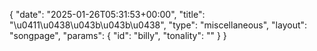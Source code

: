 {
    "date": "2025-01-26T05:31:53+00:00",
    "title": "\u0411\u0438\u043b\u043b\u0438",
    "type": "miscellaneous",
    "layout": "songpage",
    "params": {
        "id": "billy",
        "tonality": ""
    }
}